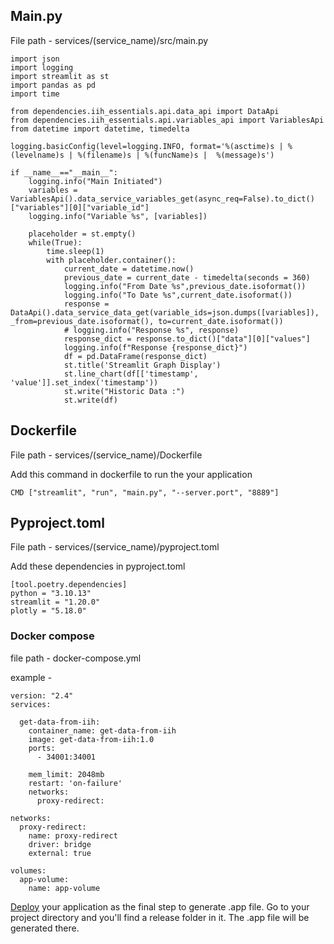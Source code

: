 ## Main.py
File path - services/(service_name)/src/main.py
```
import json
import logging
import streamlit as st
import pandas as pd
import time

from dependencies.iih_essentials.api.data_api import DataApi
from dependencies.iih_essentials.api.variables_api import VariablesApi
from datetime import datetime, timedelta
 
logging.basicConfig(level=logging.INFO, format='%(asctime)s | %(levelname)s | %(filename)s | %(funcName)s |  %(message)s')

if __name__=="__main__":
    logging.info("Main Initiated")
    variables = VariablesApi().data_service_variables_get(async_req=False).to_dict()["variables"][0]["variable_id"]
    logging.info("Variable %s", [variables])

    placeholder = st.empty()
    while(True):
        time.sleep(1)
        with placeholder.container():
            current_date = datetime.now()
            previous_date = current_date - timedelta(seconds = 360)
            logging.info("From Date %s",previous_date.isoformat())
            logging.info("To Date %s",current_date.isoformat())
            response = DataApi().data_service_data_get(variable_ids=json.dumps([variables]), _from=previous_date.isoformat(), to=current_date.isoformat())
            # logging.info("Response %s", response)
            response_dict = response.to_dict()["data"][0]["values"]
            logging.info(f"Response {response_dict}")
            df = pd.DataFrame(response_dict)
            st.title('Streamlit Graph Display')
            st.line_chart(df[['timestamp', 'value']].set_index('timestamp'))
            st.write("Historic Data :")
            st.write(df)
```

## Dockerfile 
File path - services/(service_name)/Dockerfile

Add this command in dockerfile to run the your application
```
CMD ["streamlit", "run", "main.py", "--server.port", "8889"]
```

## Pyproject.toml
File path - services/(service_name)/pyproject.toml

Add these dependencies in pyproject.toml
```
[tool.poetry.dependencies]
python = "3.10.13"
streamlit = "1.20.0"
plotly = "5.18.0"
```

### Docker compose 
file path - docker-compose.yml

example - 

```
version: "2.4"
services:
  
  get-data-from-iih:
    container_name: get-data-from-iih
    image: get-data-from-iih:1.0
    ports:
      - 34001:34001
  
    mem_limit: 2048mb
    restart: 'on-failure'
    networks:
      proxy-redirect:
  
networks:                                                                                     
  proxy-redirect:
    name: proxy-redirect
    driver: bridge
    external: true

volumes:
  app-volume:
    name: app-volume

```

[Deploy](../Workflows/03-Deploy-Workflow.md) your application as the final step to generate .app file.
Go to your project directory and you'll find a release folder in it. The .app file will be generated there.


